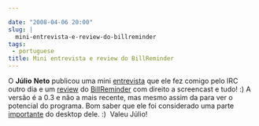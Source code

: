 ```yaml
---

date: "2008-04-06 20:00"
slug: |
  mini-entrevista-e-review-do-billreminder
tags:
 - portuguese
title: Mini entrevista e review do BillReminder
---
```


O **Júlio** **Neto** publicou uma mini
[entrevista](http://geniuslife.blogspot.com/2008/04/og-maciel.html) que
ele fez comigo pelo IRC outro dia e um
[review](http://geniuslife.blogspot.com/2008/04/billreminder-nunca-mais-esquea.html)
do [BillReminder](http://billreminder.gnulinuxbrasil.org) com direito a
screencast e tudo! :) A versão é a 0.3 e não a mais recente, mas mesmo
assim da para ver o potencial do programa. Bom saber que ele foi
considerado uma parte
[importante](http://geniuslife.blogspot.com/2008/04/um-escritrio-prtico.html)
do desktop dele. :)  Valeu Júlio!
